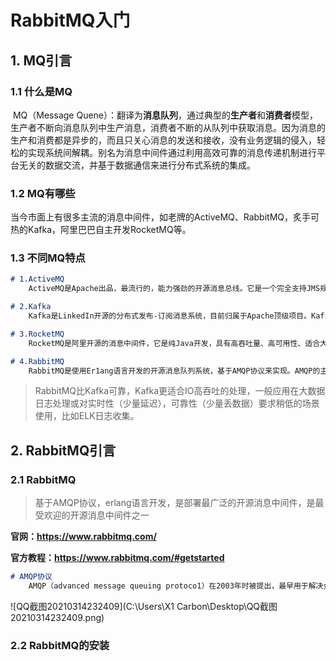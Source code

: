 # RabbitMQ入门

## 1. MQ引言

### 1.1 什么是MQ 

​		MQ（Message Quene）：翻译为**消息队列**，通过典型的**生产者**和**消费者**模型，生产者不断向消息队列中生产消息，消费者不断的从队列中获取消息。因为消息的生产和消费都是异步的，而且只关心消息的发送和接收，没有业务逻辑的侵入，轻松的实现系统间解耦。别名为消息中间件通过利用高效可靠的消息传递机制进行平台无关的数据交流，并基于数据通信来进行分布式系统的集成。

### 1.2 MQ有哪些

​		当今市面上有很多主流的消息中间件，如老牌的ActiveMQ、RabbitMQ，炙手可热的Kafka，阿里巴巴自主开发RocketMQ等。

### 1.3 不同MQ特点

```markdown
# 1.ActiveMQ 
	ActiveMQ是Apache出品，最流行的，能力强劲的开源消息总线。它是一个完全支持JMS规范的的消息中间件。丰富的API，多种集群架构模式让ActiveMQ在业界成为老牌的消息中间件，在中小型企业颜受欢迎！

# 2.Kafka 
	Kafka是LinkedIn开源的分布式发布-订阅消息系统，目前归属于Apache顶级项目。Kafka主要特点是基于Pu11的模式来处理消息消费，追求高吞吐量，一开始的目的就是用于日志收集和传输。e.8版本开始支持复制，不支持事务，对消息的重复、丢失、错误没有严格要求，适合产生大量数据的互联网服务的数据收集业务。

# 3.RocketMQ 
	RocketMQ是阿里开源的消息中间件，它是纯Java开发，具有高吞吐量、高可用性、适合大规模分布式系统应用的特点。RocketMQ思路起源于Kafka，但并不是Kafka的一个Copy，它对消息的可靠传输及事务性做了优化，目前在阿里集团被广泛应用于交易、充值、流计算、消息推送、日志流式处理、bing1og分发等场景。

# 4.RabbitMQ 
	RabbitMQ是使用Er1ang语言开发的开源消息队列系统，基于AMQP协议来实现。AMQP的主要特征是面向消息、队列、路由（包括点对点和发布/订阅）、可靠性、安全。AMQP协议更多用在企业系统内对数据一致性、稳定性和可靠性要求很高的场景，对性能和吞吐量的要求还在其次。
```

>RabbitMQ比Kafka可靠，Kafka更适合IO高吞吐的处理，一般应用在大数据日志处理或对实时性（少量延迟），可靠性（少量丢数据）要求稍低的场景使用，比如ELK日志收集。

## 2. RabbitMQ引言

### 2.1 RabbitMQ

>基于AMQP协议，erlang语言开发，是部署最广泛的开源消息中间件，是最受欢迎的开源消息中间件之一

**官网：https://www.rabbitmq.com/**

**官方教程：https://www.rabbitmq.com/#getstarted**

```markdown
# AMQP协议
	AMQP（advanced message queuing protoco1）在2003年时被提出，最早用于解决金融领不同平台之间的消息传递交互问题。顾名思义，AMQP是一种协议，更准确的说是一种binary wire-1evel protocol（链接协议）。这是其和JMS的本质差别，AMQP不从API层进行限定，而是直接定义网络交换的数据格式。这使得实现了AMQP的provider天然性就是跨平台的。以下是AMQP协议模型：
```

![QQ截图20210314232409](C:\Users\X1 Carbon\Desktop\QQ截图20210314232409.png)

### 2.2 RabbitMQ的安装

